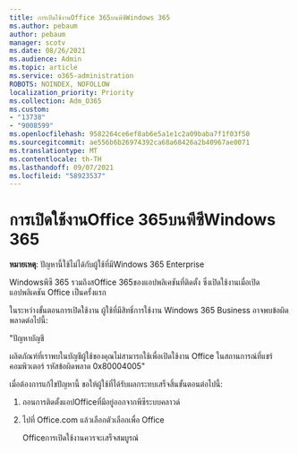 ```yaml
---
title: การเปิดใช้งานOffice 365บนพีซีWindows 365
ms.author: pebaum
author: pebaum
manager: scotv
ms.date: 08/26/2021
ms.audience: Admin
ms.topic: article
ms.service: o365-administration
ROBOTS: NOINDEX, NOFOLLOW
localization_priority: Priority
ms.collection: Adm_O365
ms.custom:
- "13738"
- "9008599"
ms.openlocfilehash: 9582264ce6ef8ab6e5a1e1c2a09baba7f1f03f50
ms.sourcegitcommit: ae556b6b26974392ca68a68426a2b40967ae0071
ms.translationtype: MT
ms.contentlocale: th-TH
ms.lasthandoff: 09/07/2021
ms.locfileid: "58923537"
---
```

# <a name="activating-office-365-applications-on-windows-365-pcs"></a>การเปิดใช้งานOffice 365บนพีซีWindows 365

**หมายเหตุ**: ปัญหานี้ใช้ไม่ได้กับผู้ใช้ที่มีWindows 365 Enterprise

Windowsพีซี 365 รวมถึงสOffice 365ของแอปพลิเคชันที่ติดตั้ง ซึ่งเปิดใช้งานเมื่อเปิดแอปพลิเคชัน Office เป็นครั้งแรก

ในระหว่างขั้นตอนการเปิดใช้งาน ผู้ใช้ที่มีสิทธิ์การใช้งาน Windows 365 Business อาจพบข้อผิดพลาดต่อไปนี้:

"ปัญหาบัญชี

ผลิตภัณฑ์ที่เราพบในบัญชีผู้ใช้ของคุณไม่สามารถใช้เพื่อเปิดใช้งาน Office ในสถานการณ์ที่แชร์คอมพิวเตอร์ รหัสข้อผิดพลาด 0x80004005"

เมื่อต้องการแก้ไขปัญหานี้ ขอให้ผู้ใช้ที่ได้รับผลกระทบเสร็จสิ้นขั้นตอนต่อไปนี้: 

1. ถอนการติดตั้งแอปOfficeที่มีอยู่ออกจากพีซีระบบคลาวด์
1. ไปที่ Office.com แล้วเลือกตัวเลือกเพื่อ Office

    Officeการเปิดใช้งานควรจะเสร็จสมบูรณ์
